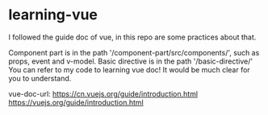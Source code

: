 # learning-vue
I followed the guide doc of vue, in this repo are some practices about that.

Component part is in the path '/component-part/src/components/', such as props, event and v-model.
Basic directive is in the path '/basic-directive/'
You can refer to my code to learning vue doc! It would be much clear for you to understand.

vue-doc-url:
https://cn.vuejs.org/guide/introduction.html
https://vuejs.org/guide/introduction.html
